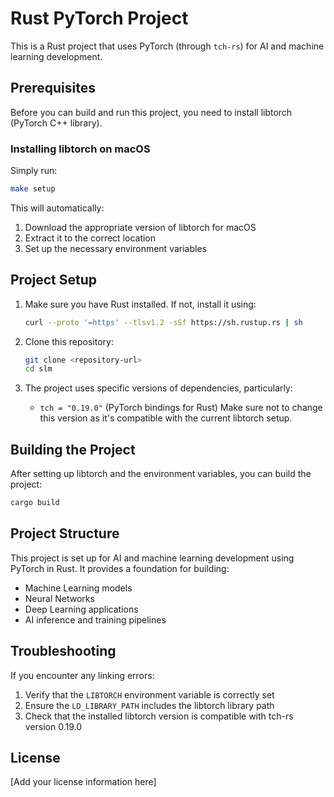 # Rust PyTorch Project

This is a Rust project that uses PyTorch (through `tch-rs`) for AI and machine learning development.

## Prerequisites

Before you can build and run this project, you need to install libtorch (PyTorch C++ library).

### Installing libtorch on macOS

Simply run:
```bash
make setup
```

This will automatically:
1. Download the appropriate version of libtorch for macOS
2. Extract it to the correct location
3. Set up the necessary environment variables

## Project Setup

1. Make sure you have Rust installed. If not, install it using:
   ```bash
   curl --proto '=https' --tlsv1.2 -sSf https://sh.rustup.rs | sh
   ```

2. Clone this repository:
   ```bash
   git clone <repository-url>
   cd slm
   ```

3. The project uses specific versions of dependencies, particularly:
   - `tch = "0.19.0"` (PyTorch bindings for Rust)
   Make sure not to change this version as it's compatible with the current libtorch setup.

## Building the Project

After setting up libtorch and the environment variables, you can build the project:

```bash
cargo build
```

## Project Structure

This project is set up for AI and machine learning development using PyTorch in Rust. It provides a foundation for building:
- Machine Learning models
- Neural Networks
- Deep Learning applications
- AI inference and training pipelines

## Troubleshooting

If you encounter any linking errors:
1. Verify that the `LIBTORCH` environment variable is correctly set
2. Ensure the `LD_LIBRARY_PATH` includes the libtorch library path
3. Check that the installed libtorch version is compatible with tch-rs version 0.19.0

## License

[Add your license information here]
